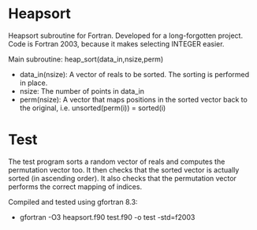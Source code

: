 # Heapsort

Heapsort subroutine for Fortran. Developed for a long-forgotten project. Code is Fortran 2003, 
because it makes selecting INTEGER easier. 

Main subroutine: heap_sort(data_in,nsize,perm)

- data_in(nsize): A vector of reals to be sorted. The sorting is performed in place. 
- nsize: The number of points in data_in
- perm(nsize): A vector that maps positions in the sorted vector back to the original, i.e. unsorted(perm(i)) = sorted(i)

# Test

The test program sorts a random vector of reals and computes the permutation vector too.
It then checks that the sorted vector is actually sorted (in ascending order). It also
checks that the permutation vector performs the correct mapping of indices. 

Compiled and tested using gfortran 8.3:
- gfortran -O3 heapsort.f90 test.f90 -o test -std=f2003

